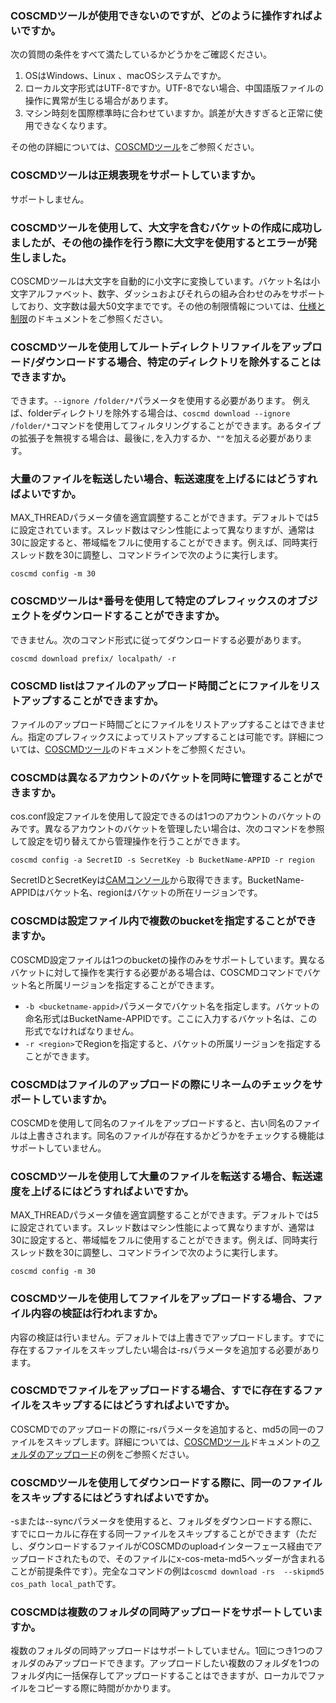 ### COSCMDツールが使用できないのですが、どのように操作すればよいですか。

次の質問の条件をすべて満たしているかどうかをご確認ください。
1. OSはWindows、Linux 、macOSシステムですか。
2. ローカル文字形式はUTF-8ですか。UTF-8でない場合、中国語版ファイルの操作に異常が生じる場合があります。
3. マシン時刻を国際標準時に合わせていますか。誤差が大きすぎると正常に使用できなくなります。

その他の詳細については、[COSCMDツール](https://intl.cloud.tencent.com/document/product/436/10976)をご参照ください。

### COSCMDツールは正規表現をサポートしていますか。

サポートしません。

### COSCMDツールを使用して、大文字を含むバケットの作成に成功しましたが、その他の操作を行う際に大文字を使用するとエラーが発生しました。

COSCMDツールは大文字を自動的に小文字に変換しています。バケット名は小文字アルファベット、数字、ダッシュおよびそれらの組み合わせのみをサポートしており、文字数は最大50文字までです。その他の制限情報については、[仕様と制限](https://intl.cloud.tencent.com/document/product/436/14518)のドキュメントをご参照ください。

### COSCMDツールを使用してルートディレクトリファイルをアップロード/ダウンロードする場合、特定のディレクトリを除外することはできますか。

できます。`--ignore /folder/*`パラメータを使用する必要があります。
例えば、folderディレクトリを除外する場合は、`coscmd download --ignore /folder/*`コマンドを使用してフィルタリングすることができます。あるタイプの拡張子を無視する場合は、最後に`,`を入力するか、`""`を加える必要があります。


### 大量のファイルを転送したい場合、転送速度を上げるにはどうすればよいですか。
MAX_THREADパラメータ値を適宜調整することができます。デフォルトでは5に設定されています。スレッド数はマシン性能によって異なりますが、通常は30に設定すると、帯域幅をフルに使用することができます。例えば、同時実行スレッド数を30に調整し、コマンドラインで次のように実行します。
```plaintext
coscmd config -m 30
```

### COSCMDツールは\*番号を使用して特定のプレフィックスのオブジェクトをダウンロードすることができますか。

できません。次のコマンド形式に従ってダウンロードする必要があります。
```plaintext
coscmd download prefix/ localpath/ -r
```



### COSCMD listはファイルのアップロード時間ごとにファイルをリストアップすることができますか。

ファイルのアップロード時間ごとにファイルをリストアップすることはできません。指定のプレフィックスによってリストアップすることは可能です。詳細については、[COSCMDツール](https://intl.cloud.tencent.com/document/product/436/10976)のドキュメントをご参照ください。

### COSCMDは異なるアカウントのバケットを同時に管理することができますか。

cos.conf設定ファイルを使用して設定できるのは1つのアカウントのバケットのみです。異なるアカウントのバケットを管理したい場合は、次のコマンドを参照して設定を切り替えてから管理操作を行うことができます。
```
coscmd config -a SecretID -s SecretKey -b BucketName-APPID -r region
```
SecretIDとSecretKeyは[CAMコンソール](https://console.cloud.tencent.com/cam/capi)から取得できます。BucketName-APPIDはバケット名、regionはバケットの所在リージョンです。

### COSCMDは設定ファイル内で複数のbucketを指定することができますか。

COSCMD設定ファイルは1つのbucketの操作のみをサポートしています。異なるバケットに対して操作を実行する必要がある場合は、COSCMDコマンドでバケット名と所属リージョンを指定することができます。 

- `-b <bucketname-appid>`パラメータでバケット名を指定します。バケットの命名形式はBucketName-APPIDです。ここに入力するバケット名は、この形式でなければなりません。
- `-r <region>`でRegionを指定すると、バケットの所属リージョンを指定することができます。

### COSCMDはファイルのアップロードの際にリネームのチェックをサポートしていますか。

COSCMDを使用して同名のファイルをアップロードすると、古い同名のファイルは上書きされます。同名のファイルが存在するかどうかをチェックする機能はサポートしていません。

### COSCMDツールを使用して大量のファイルを転送する場合、転送速度を上げるにはどうすればよいですか。

MAX_THREADパラメータ値を適宜調整することができます。デフォルトでは5に設定されています。スレッド数はマシン性能によって異なりますが、通常は30に設定すると、帯域幅をフルに使用することができます。例えば、同時実行スレッド数を30に調整し、コマンドラインで次のように実行します。

```
coscmd config -m 30
```

### COSCMDツールを使用してファイルをアップロードする場合、ファイル内容の検証は行われますか。

内容の検証は行いません。デフォルトでは上書きでアップロードします。すでに存在するファイルをスキップしたい場合は-rsパラメータを追加する必要があります。

### COSCMDでファイルをアップロードする場合、すでに存在するファイルをスキップするにはどうすればよいですか。

COSCMDでのアップロードの際に-rsパラメータを追加すると、md5の同一のファイルをスキップします。詳細については、[COSCMDツール](https://intl.cloud.tencent.com/document/product/436/10976)ドキュメントの[フォルダのアップロード](https://intl.cloud.tencent.com/document/product/436/10976#.E4.B8.8A.E4.BC.A0.E6.96.87.E4.BB.B6.E5.A4.B9)の例をご参照ください。

### COSCMDツールを使用してダウンロードする際に、同一のファイルをスキップするにはどうすればよいですか。

-sまたは--syncパラメータを使用すると、フォルダをダウンロードする際に、すでにローカルに存在する同一ファイルをスキップすることができます（ただし、ダウンロードするファイルがCOSCMDのuploadインターフェース経由でアップロードされたもので、そのファイルにx-cos-meta-md5ヘッダーが含まれることが前提条件です）。完全なコマンドの例は`coscmd download -rs  --skipmd5 cos_path local_path`です。

### COSCMDは複数のフォルダの同時アップロードをサポートしていますか。

複数のフォルダの同時アップロードはサポートしていません。1回につき1つのフォルダのみアップロードできます。アップロードしたい複数のフォルダを1つのフォルダ内に一括保存してアップロードすることはできますが、ローカルでファイルをコピーする際に時間がかかります。

